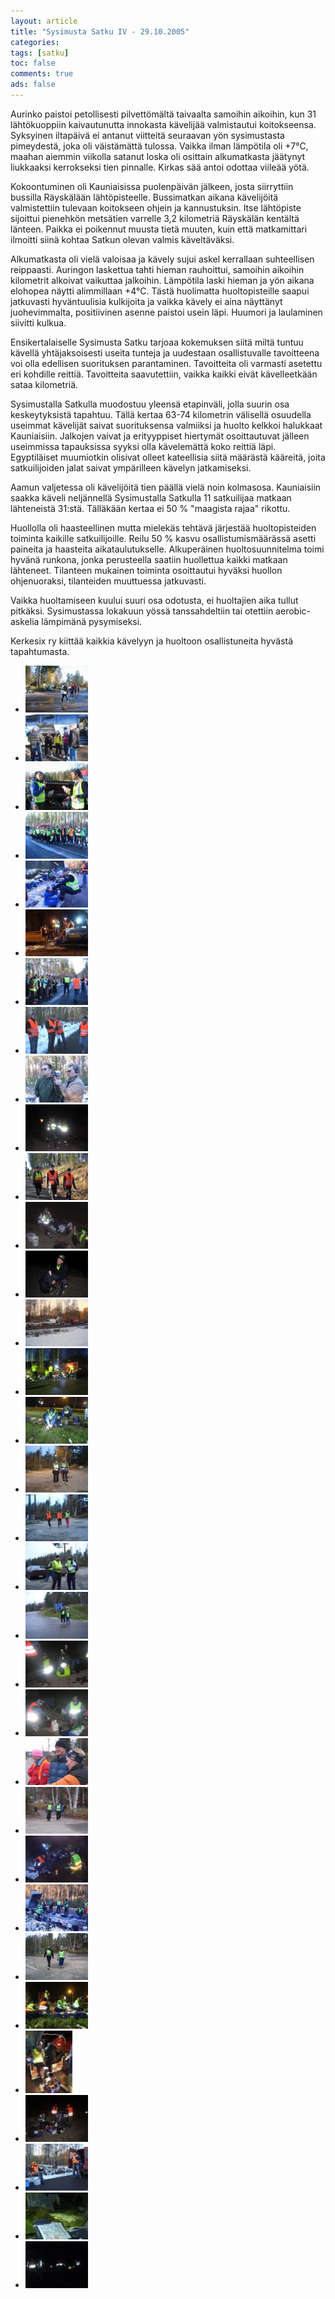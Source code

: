 ```yaml
---
layout: article 
title: "Sysimusta Satku IV - 29.10.2005" 
categories: 
tags: [satku]
toc: false 
comments: true 
ads: false 
---
```


Aurinko paistoi petollisesti pilvettömältä taivaalta samoihin aikoihin,
kun 31 lähtökuoppiin kaivautunutta innokasta kävelijää valmistautui
koitokseensa. Syksyinen iltapäivä ei antanut viitteitä seuraavan yön
sysimustasta pimeydestä, joka oli väistämättä tulossa. Vaikka ilman
lämpötila oli +7°C, maahan aiemmin viikolla satanut loska oli osittain
alkumatkasta jäätynyt liukkaaksi kerrokseksi tien pinnalle. Kirkas sää
antoi odottaa viileää yötä.

Kokoontuminen oli Kauniaisissa puolenpäivän jälkeen, josta siirryttiin
bussilla Räyskälään lähtöpisteelle. Bussimatkan aikana kävelijöitä
valmistettiin tulevaan koitokseen ohjein ja kannustuksin. Itse
lähtöpiste sijoittui pienehkön metsätien varrelle 3,2 kilometriä
Räyskälän kentältä länteen. Paikka ei poikennut muusta tietä muuten,
kuin että matkamittari ilmoitti siinä kohtaa Satkun olevan valmis
käveltäväksi.

Alkumatkasta oli vielä valoisaa ja kävely sujui askel kerrallaan
suhteellisen reippaasti. Auringon laskettua tahti hieman rauhoittui,
samoihin aikoihin kilometrit alkoivat vaikuttaa jalkoihin. Lämpötila
laski hieman ja yön aikana elohopea näytti alimmillaan +4°C. Tästä
huolimatta huoltopisteille saapui jatkuvasti hyväntuulisia kulkijoita ja
vaikka kävely ei aina näyttänyt juohevimmalta, positiivinen asenne
paistoi usein läpi. Huumori ja laulaminen siivitti kulkua.

Ensikertalaiselle Sysimusta Satku tarjoaa kokemuksen siitä miltä tuntuu
kävellä yhtäjaksoisesti useita tunteja ja uudestaan osallistuvalle
tavoitteena voi olla edellisen suorituksen parantaminen. Tavoitteita oli
varmasti asetettu eri kohdille reittiä. Tavoitteita saavutettiin, vaikka
kaikki eivät kävelleetkään sataa kilometriä.

Sysimustalla Satkulla muodostuu yleensä etapinväli, jolla suurin osa
keskeytyksistä tapahtuu. Tällä kertaa 63-74 kilometrin välisellä
osuudella useimmat kävelijät saivat suorituksensa valmiiksi ja huolto
kelkkoi halukkaat Kauniaisiin. Jalkojen vaivat ja erityyppiset hiertymät
osoittautuvat jälleen useimmissa tapauksissa syyksi olla kävelemättä
koko reittiä läpi. Egyptiläiset muumiotkin olisivat olleet kateellisia
siitä määrästä kääreitä, joita satkuilijoiden jalat saivat ympärilleen
kävelyn jatkamiseksi.

Aamun valjetessa oli kävelijöitä tien päällä vielä noin kolmasosa.
Kauniaisiin saakka käveli neljännellä Sysimustalla Satkulla 11
satkuilijaa matkaan lähteneistä 31:stä. Tälläkään kertaa ei 50 %
"maagista rajaa" rikottu.

Huollolla oli haasteellinen mutta mielekäs tehtävä järjestää
huoltopisteiden toiminta kaikille satkuilijoille. Reilu 50 % kasvu
osallistumismäärässä asetti paineita ja haasteita aikataulutukselle.
Alkuperäinen huoltosuunnitelma toimi hyvänä runkona, jonka perusteella
saatiin huollettua kaikki matkaan lähteneet. Tilanteen mukainen toiminta
osoittautui hyväksi huollon ohjenuoraksi, tilanteiden muuttuessa
jatkuvasti.

Vaikka huoltamiseen kuului suuri osa odotusta, ei huoltajien aika tullut
pitkäksi. Sysimustassa lokakuun yössä tanssahdeltiin tai otettiin
aerobic-askelia lämpimänä pysymiseksi.

Kerkesix ry kiittää kaikkia kävelyyn ja huoltoon osallistuneita hyvästä
tapahtumasta.

<div class="image-gallery" markdown="1">

-   [![](/images/sysimusta-satku-4/Thumbnails/vaellussatku4_01b.jpg)](/images/sysimusta-satku-4/vaellussatku4_01b.jpg)
-   [![](/images/sysimusta-satku-4/Thumbnails/vaellussatku4_02b.jpg)](/images/sysimusta-satku-4/vaellussatku4_02b.jpg)
-   [![](/images/sysimusta-satku-4/Thumbnails/vaellussatku4_03b.jpg)](/images/sysimusta-satku-4/vaellussatku4_03b.jpg)
-   [![](/images/sysimusta-satku-4/Thumbnails/vaellussatku4_04b.jpg)](/images/sysimusta-satku-4/vaellussatku4_04b.jpg)
-   [![](/images/sysimusta-satku-4/Thumbnails/vaellussatku4_06b.jpg)](/images/sysimusta-satku-4/vaellussatku4_06b.jpg)
-   [![](/images/sysimusta-satku-4/Thumbnails/vaellussatku4_07b.jpg)](/images/sysimusta-satku-4/vaellussatku4_07b.jpg)
-   [![](/images/sysimusta-satku-4/Thumbnails/vaellussatku4_08b.jpg)](/images/sysimusta-satku-4/vaellussatku4_08b.jpg)
-   [![](/images/sysimusta-satku-4/Thumbnails/vaellussatku4_09b.jpg)](/images/sysimusta-satku-4/vaellussatku4_09b.jpg)
-   [![](/images/sysimusta-satku-4/Thumbnails/vaellussatku4_10b.jpg)](/images/sysimusta-satku-4/vaellussatku4_10b.jpg)
-   [![](/images/sysimusta-satku-4/Thumbnails/vaellussatku4_11b.jpg)](/images/sysimusta-satku-4/vaellussatku4_11b.jpg)
-   [![](/images/sysimusta-satku-4/Thumbnails/vaellussatku4_12b.jpg)](/images/sysimusta-satku-4/vaellussatku4_12b.jpg)
-   [![](/images/sysimusta-satku-4/Thumbnails/vaellussatku4_13b.jpg)](/images/sysimusta-satku-4/vaellussatku4_13b.jpg)
-   [![](/images/sysimusta-satku-4/Thumbnails/vaellussatku4_14b.jpg)](/images/sysimusta-satku-4/vaellussatku4_14b.jpg)
-   [![](/images/sysimusta-satku-4/Thumbnails/vaellussatku4_15b.jpg)](/images/sysimusta-satku-4/vaellussatku4_15b.jpg)
-   [![](/images/sysimusta-satku-4/Thumbnails/vaellussatku4_16b.jpg)](/images/sysimusta-satku-4/vaellussatku4_16b.jpg)
-   [![](/images/sysimusta-satku-4/Thumbnails/vaellussatku4_17b.jpg)](/images/sysimusta-satku-4/vaellussatku4_17b.jpg)
-   [![](/images/sysimusta-satku-4/Thumbnails/vaellussatku4_18b.jpg)](/images/sysimusta-satku-4/vaellussatku4_18b.jpg)
-   [![](/images/sysimusta-satku-4/Thumbnails/vaellussatku4_19b.jpg)](/images/sysimusta-satku-4/vaellussatku4_19b.jpg)
-   [![](/images/sysimusta-satku-4/Thumbnails/vaellussatku4_20b.jpg)](/images/sysimusta-satku-4/vaellussatku4_20b.jpg)
-   [![](/images/sysimusta-satku-4/Thumbnails/vaellussatku4_21b.jpg)](/images/sysimusta-satku-4/vaellussatku4_21b.jpg)
-   [![](/images/sysimusta-satku-4/Thumbnails/vaellussatku4_22b.jpg)](/images/sysimusta-satku-4/vaellussatku4_22b.jpg)
-   [![](/images/sysimusta-satku-4/Thumbnails/vaellussatku4_23b.jpg)](/images/sysimusta-satku-4/vaellussatku4_23b.jpg)
-   [![](/images/sysimusta-satku-4/Thumbnails/vaellussatku4_24b.jpg)](/images/sysimusta-satku-4/vaellussatku4_24b.jpg)
-   [![](/images/sysimusta-satku-4/Thumbnails/vaellussatku4_25b.jpg)](/images/sysimusta-satku-4/vaellussatku4_25b.jpg)
-   [![](/images/sysimusta-satku-4/Thumbnails/vaellussatku4_26b.jpg)](/images/sysimusta-satku-4/vaellussatku4_26b.jpg)
-   [![](/images/sysimusta-satku-4/Thumbnails/vaellussatku4_27b.jpg)](/images/sysimusta-satku-4/vaellussatku4_27b.jpg)
-   [![](/images/sysimusta-satku-4/Thumbnails/vaellussatku4_28b.jpg)](/images/sysimusta-satku-4/vaellussatku4_28b.jpg)
-   [![](/images/sysimusta-satku-4/Thumbnails/vaellussatku4_29b.jpg)](/images/sysimusta-satku-4/vaellussatku4_29b.jpg)
-   [![](/images/sysimusta-satku-4/Thumbnails/vaellussatku4_30b.jpg)](/images/sysimusta-satku-4/vaellussatku4_30b.jpg)
-   [![](/images/sysimusta-satku-4/Thumbnails/vaellussatku4_31b.jpg)](/images/sysimusta-satku-4/vaellussatku4_31b.jpg)
-   [![](/images/sysimusta-satku-4/Thumbnails/vaellussatku4_32b.jpg)](/images/sysimusta-satku-4/vaellussatku4_32b.jpg)
-   [![](/images/sysimusta-satku-4/Thumbnails/vaellussatku4_33b.jpg)](/images/sysimusta-satku-4/vaellussatku4_33b.jpg)
-   [![](/images/sysimusta-satku-4/Thumbnails/vaellussatkuohjeet_03b.jpg)](/images/sysimusta-satku-4/vaellussatkuohjeet_03b.jpg)

</div>
